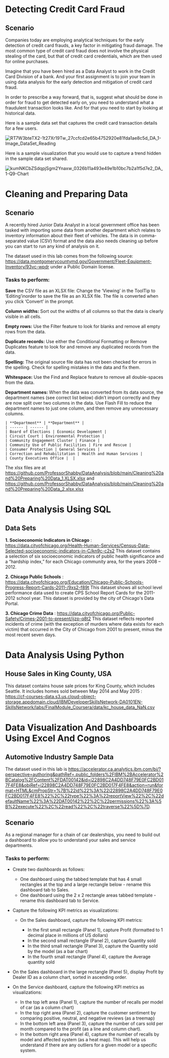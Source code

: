 # Detecting Credit Card Fraud

## Scenario
Companies today are employing analytical techniques for the early detection of credit card frauds, a key factor in mitigating fraud damage. The most common type of credit card fraud does not involve the physical stealing of the card, but that of credit card credentials, which are then used for online purchases.

Imagine that you have been hired as a Data Analyst to work in the Credit Card Division of a bank. And your first assignment is to join your team in using data analysis for the early detection and mitigation of credit card fraud.  

In order to prescribe a way forward, that is, suggest what should be done in order for fraud to get detected early on, you need to understand what a fraudulent transaction looks like. And for that you need to start by looking at historical data. 

Here is a sample data set that captures the credit card transaction details for a few users.

![RT7W3bteTX2-1t27Xr19Tw_27ccfcd2e65b4752920e81fda1ae8c5d_DA_1-Image_DataSet_Reading](https://github.com/ProfessorShabby/DataAnalysis/assets/106133748/88265a19-d406-484e-b181-400aeff0e5f4)

Here is a sample visualization that you would use to capture a trend hidden in the sample data set shared.

![kumNKCbZSdqpjSgm2Ynaxw_0326b11a493e49e1b10bc7b2a1f5d7e2_DA_1-Q9-Chart](https://github.com/ProfessorShabby/DataAnalysis/assets/106133748/0cd463ae-df47-4e83-bea0-fcf1591b2853)


# Cleaning and Preparing Data

## Scenario
A recently hired Junior Data Analyst in a local government office has been tasked with importing some data from another department which relates to inventory information about their fleet of vehicles. The data is in comma-separated value (CSV) format and the data also needs cleaning up before you can start to run any kind of analysis on it.

The dataset used in this lab comes from the following source: https://data.montgomerycountymd.gov/Government/Fleet-Equipment-Inventory/93vc-wpdr under a Public Domain license.

### Tasks to perform:

**Save** the CSV file as an XLSX file: Change the ‘Viewing’ in the ToolTip to ‘Editing’inorder to save the file as an XLSX file. The file is converted when you click ‘Convert’ in the prompt.

**Column widths:** Sort out the widths of all columns so that the data is clearly visible in all cells. 

**Empty rows:** Use the Filter feature to look for blanks and remove all empty rows from the data.

**Duplicate records:** Use either the Conditional Formatting or Remove Duplicates feature to look for and remove any duplicated records from the data.

**Spelling:** The original source file data has not been checked for errors in the spelling. Check for spelling mistakes in the data and fix them. 

**Whitespace:** Use the Find and Replace feature to remove all double-spaces from the data.

**Department names:** When the data was converted from its data source, the department names (see correct list below) didn’t import correctly and they are now split over two columns in the data. Use Flash Fill to reduce the department names to just one column, and then remove any unnecessary columns.


    | **Department** | **Department** |
    | ------ | ------ |
    | Board of Elections | Economic Development |
    | Circuit Court | Environmental Protection |
    | Community Engagement Cluster | Finance |
    | Community Use of Public Facilities | Fire and Rescue |
    | Consumer Protection | General Services |
    | Correction and Rehabilitation | Health and Human Services |
    | County Executives Office |  |       



The xlsx files are at https://github.com/ProfessorShabby/DataAnalysis/blob/main/Cleaning%20and%20Preparing%20Data_1.XLSX.xlsx and 
https://github.com/ProfessorShabby/DataAnalysis/blob/main/Cleaning%20and%20Preparing%20Data_2.xlsx.xlsx


# Data Analysis Using SQL

## Data Sets
    
**1. Socioeconomic Indicators in Chicago** : https://data.cityofchicago.org/Health-Human-Services/Census-Data-Selected-socioeconomic-indicators-in-C/kn9c-c2s2
This dataset contains a selection of six socioeconomic indicators of public health significance and a “hardship index,” for each Chicago community area, for the years 2008 – 2012.

**2. Chicago Public Schools** : https://data.cityofchicago.org/Education/Chicago-Public-Schools-Progress-Report-Cards-2011-/9xs2-f89t
This dataset shows all school level performance data used to create CPS School Report Cards for the 2011-2012 school year. This dataset is provided by the city of Chicago's Data Portal.
 
**3. Chicago Crime Data** : https://data.cityofchicago.org/Public-Safety/Crimes-2001-to-present/ijzp-q8t2
This dataset reflects reported incidents of crime (with the exception of murders where data exists for each victim) that occurred in the City of Chicago from 2001 to present, minus the most recent seven days.
    
# Data Analysis Using Python

## House Sales in King County, USA
This dataset contains house sale prices for King County, which includes Seattle. It includes homes sold between May 2014 and May 2015 :
https://cf-courses-data.s3.us.cloud-object-storage.appdomain.cloud/IBMDeveloperSkillsNetwork-DA0101EN-SkillsNetwork/labs/FinalModule_Coursera/data/kc_house_data_NaN.csv


# Data Visualization And Dashboards Using Excel And Cognos

## Automotive Industry Sample Data
The dataset used in this lab is https://accelerator.ca.analytics.ibm.com/bi/?perspective=authoring&pathRef=.public_folders%2FIBM%2BAccelerator%2BCatalog%2FContent%2FDAT00142&id=i22898C2A4DD748F79E0FC2BD017F4FE8&objRef=i22898C2A4DD748F79E0FC2BD017F4FE8&action=run&format=HTML&cmPropStr=%7B%22id%22%3A%22i22898C2A4DD748F79E0FC2BD017F4FE8%22%2C%22type%22%3A%22reportView%22%2C%22defaultName%22%3A%22DAT00142%22%2C%22permissions%22%3A%5B%22execute%22%2C%22read%22%2C%22traverse%22%5D%7D.

## Scenario
As a regional manager for a chain of car dealerships, you need to build out a dashboard to allow you to understand your sales and service departments.

### Tasks to perform:
* Create two dashboards as follows:

  * One dashboard using the tabbed template that has 4 small rectangles at the top and a large rectangle below - rename this dashboard tab to Sales.
  * One dashboard using the 2 x 2 rectangle areas tabbed template - rename this dashboard tab to Service.

* Capture the following KPI metrics as visualizations:

  * On the Sales dashboard, capture the following KPI metrics:
    
    * In the first small rectangle (Panel 1), capture Profit (formatted to 1 decimal place in millions of US dollars)
    * In the second small rectangle (Panel 2), capture Quantity sold
    * In the third small rectangle (Panel 3), capture the Quantity sold by the model (as a bar chart)
    * In the fourth small rectangle (Panel 4), capture the Average quantity sold
      
* On the Sales dashboard in the large rectangle (Panel 5), display Profit by Dealer ID as a column chart, sorted in ascending order.
* On the Service dashboard, capture the following KPI metrics as visualizations:
  
    * In the top left area (Panel 1), capture the number of recalls per model of car (as a column chart)
    * In the top right area (Panel 2), capture the customer sentiment by comparing positive, neutral, and negative reviews (as a treemap)
    * In the bottom left area (Panel 3), capture the number of cars sold per month compared to the profit (as a line and column chart).
    * In the bottom right area (Panel 4), capture the number of recalls by model and affected system (as a heat map). This will help us understand if there are any outliers for a given model or a specific 
    system.


